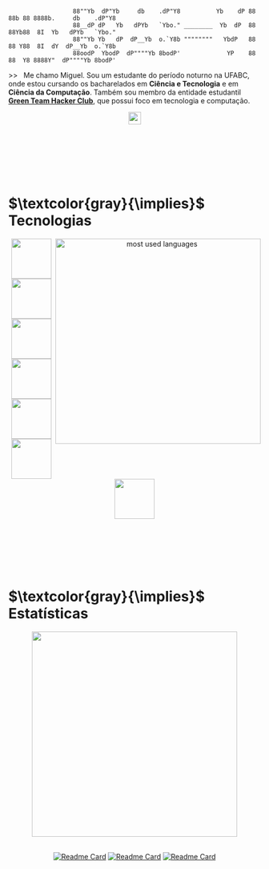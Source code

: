 ```

                  88""Yb  dP"Yb     db    .dP"Y8          Yb    dP 88 88b 88 8888b.     db    .dP"Y8
                  88__dP dP   Yb   dPYb   `Ybo." ________  Yb  dP  88 88Yb88  8I  Yb   dPYb   `Ybo."
                  88""Yb Yb   dP  dP__Yb  o.`Y8b """"""""   YbdP   88 88 Y88  8I  dY  dP__Yb  o.`Y8b
                  88oodP  YbodP  dP""""Yb 8bodP'             YP    88 88  Y8 8888Y"  dP""""Yb 8bodP'

```
\>\>   Me chamo Miguel. Sou um estudante do período noturno na UFABC, onde estou cursando os bacharelados em **Ciência e Tecnologia** e em **Ciência da Computação**. Também sou membro da entidade estudantil [**Green Team Hacker Club**](https://github.com/greenteamhc), que possui foco em tecnologia e computação.

<div align="center">
  <a href="https://www.linkedin.com/in/miguel-piva/"><img src="https://img.shields.io/badge/linkedin-%230077B5.svg?&style=for-the-badge&logo=linkedin&logoColor=white" height=25></a>  
</div>


<br>
<br>
<br>
<br>
<br>
<br>



# $\textcolor{gray}{\implies}$ Tecnologias
<div align="center">
  <a href="https://github.com/MiguelPiva?tab=repositories">
    <img width="410em" align="right" alt="most used languages" src="https://github-readme-stats.vercel.app/api/top-langs/?username=MiguelPiva&layout=donut&langs_count=16&bg_color=90,111746,2A3AE8&title_color=27C0DB&text_color=fff&locale=pt-br&border_color=1f6feb"/>
  </a>
</div>
<div>
  <p align="center">
    <img loading="lazy" src="https://cdn.jsdelivr.net/gh/devicons/devicon@latest/icons/python/python-original-wordmark.svg" width="80" height="80"/><img loading="lazy" src="https://cdn.jsdelivr.net/gh/devicons/devicon@latest/icons/bash/bash-plain.svg" width="80" height="80"/><img loading="lazy" src="https://cdn.jsdelivr.net/gh/devicons/devicon@latest/icons/c/c-original.svg" width="80" height="80"/><img loading="lazy" src="https://cdn.jsdelivr.net/gh/devicons/devicon@latest/icons/html5/html5-plain-wordmark.svg" width="80" height="80"/><br><img loading="lazy" src="https://cdn.jsdelivr.net/gh/devicons/devicon@latest/icons/css3/css3-plain-wordmark.svg" width="80" height="80"/><img loading="lazy" src="https://cdn.jsdelivr.net/gh/devicons/devicon@latest/icons/docker/docker-plain-wordmark.svg" width="80" height="80"/><img loading="lazy" src="https://cdn.jsdelivr.net/gh/devicons/devicon@latest/icons/linux/linux-original.svg" width="80" height="80"/>
  </p>
</div>
<br>
<br>
<br>
<br>
<br>

# $\textcolor{gray}{\implies}$ Estatísticas
<div align="center">
  <a href="https://github.com/MiguelPiva">
    <img width="410em" src="https://github-readme-stats.vercel.app/api?username=MiguelPiva&show_icons=true&include_all_commits=true&count_private=true&rank_icon=github&bg_color=90,111746,2A3AE8&title_color=27C0DB&text_color=fff&ring_color=27C0DB&icon_color=209AB0&hide_title=true&locale=pt-br&border_color=1f6feb"/>
  </a>
</div>
<br>
<div align="center">

[![Readme Card](https://github-readme-stats.vercel.app/api/pin/?username=MiguelPiva&repo=dio-lab-sistema-bancario&bg_color=100,111746,2A3AE8&text_color=fff&border_color=0d1117)](https://github.com/MiguelPiva/dio-lab-sistema-bancario)
[![Readme Card](https://github-readme-stats.vercel.app/api/pin/?username=MiguelPiva&repo=AnaliseDeDisciplinas&bg_color=100,111746,2A3AE8&text_color=fff&border_color=0d1117)](https://github.com/MiguelPiva/AnaliseDeDisciplinas)
[![Readme Card](https://github-readme-stats.vercel.app/api/pin/?username=greenteamhc&repo=Roadmap-Cybersecurity&bg_color=100,111746,2A3AE8&text_color=fff&border_color=0d1117&show_owner=True&description_lines_count=2)](https://github.com/greenteamhc/Roadmap-Cybersecurity)
</div>